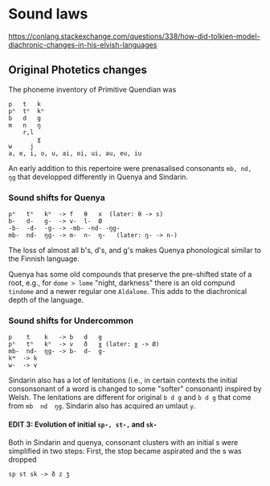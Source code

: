 # Sound laws 

https://conlang.stackexchange.com/questions/338/how-did-tolkien-model-diachronic-changes-in-his-elvish-languages

## Original Photetics changes

The phoneme inventory of Primitive Quendian was

    p   t   k
    pʰ  tʰ  kʰ
    b   d   g
    m   n   ŋ
        r,l
            ɣ
    w     j
    a, e, i, o, u, ai, oi, ui, au, eu, iu

An early addition to this repertoire were prenasalised consonants `mb, nd, ŋg` that developped differently in Quenya and Sindarin.

### Sound shifts for Quenya

    pʰ   tʰ   kʰ  -> f   θ   x  (later: θ -> s)
    b-   d-   g-  -> v-  l-  Ø
    -b-  -d-  -g- -> -mb- -nd- -ŋg-
    mb-  nd-  ŋg- -> m-  n-  ŋ-   (later: ŋ- -> n-)

The loss of almost all b's, d's, and g's makes Quenya phonological similar to the Finnish language.

Quenya has some old compounds that preserve the pre-shifted state of a root, e.g., for `dome > lome` "night, darkness" there is an old compund `tindome` and a newer regular one `Aldalome`. This adds to the diachronical depth of the language.

### Sound shifts for Undercommon

    p    t    k   -> b   d   g
    pʰ   tʰ   kʰ  -> v   ð   ɣ (later: ɣ -> Ø)
    mb-  nd-  ŋg- -> b-  d-  g- 
    kʷ  -> k
    w-  -> v

Sindarin also has a lot of lenitations (i.e., in certain contexts the initial consonsonant of a word is changed to some "softer" consonant) inspired by Welsh. The lenitations are different for original `b d g` and `b d g` that come from `mb  nd  ŋg`. Sindarin also has acquired an umlaut `y`.

#### EDIT 3: Evolution of initial `sp-, st-,` and `sk-`

Both in Sindarin and quenya, consonant clusters with an initial s were simplified in two steps: First, the stop became aspirated and the s was dropped

    sp st sk -> ð z ʒ

